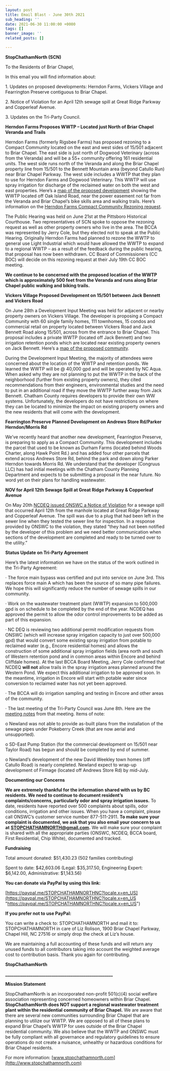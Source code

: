 ```yaml
---
layout: post
title: Email Blast - June 30th 2021
sub_heading: ''
date: 2021-06-30 11:00:00 +0000
tags: []
banner_image: ''
related_posts: []

---
```

**StopChathamNorth (SCN)**

To the Residents of Briar Chapel,

In this email you will find information about:

1\. Updates on proposed developments: Herndon Farms, Vickers Village and Fearrington Preserve contiguous to Briar Chapel.

2\. Notice of Violation for an April 12th sewage spill at Great Ridge Parkway and Copperleaf Avenue.

3\. Updates on the Tri-Party Council.

**Herndon Farms Proposes WWTP – Located just North of Briar Chapel Veranda and Trails**

Herndon Farms (formerly Rigsbee Farms) has proposed rezoning to a Compact Community located on the east and west sides of 15/501 adjacent to Briar Chapel. The east side is just north of Dogwood Veterinary (across from the Veranda) and will be a 55+ community offering 161 residential units. The west side runs north of the Veranda and along the Briar Chapel property line from 15/501 to the Bennett Mountain area (beyond Catullo Run) near Briar Chapel Parkway. The west side includes a WWTP that they plan to use for Herndon Farms and Dogwood Veterinary. This WWTP will use spray irrigation for discharge of the reclaimed water on both the west and east properties. Here’s a [map of the proposed development](https://www.chathamcountync.gov/home/showpublisheddocument/55767/637575348638970000) showing the WWTP located off Oak Island Road, near the power easement not far from the Veranda and Briar Chapel’s bike skills area and walking trails. Here’s information on the [Herndon Farms Compact Community Rezoning request](https://www.chathamcountync.gov/government/departments-programs/planning/rezonings-subdivision-cases/2021-items/herndon-farms-compact-community-rezoning).

The Public Hearing was held on June 21st at the Pittsboro Historical Courthouse. Two representatives of SCN spoke to oppose the rezoning request as well as other property owners who live in the area. The BCCA was represented by Jerry Cole, but they elected not to speak at the Public Hearing. Originally Herndon Farms had planned to rezone the WWTP to general use Light Industrial which would have allowed the WWTP to expand to a regional WWTP – as a result of the feedback during the public hearing, that proposal has now been withdrawn. CC Board of Commissioners (CC BOC) will decide on this rezoning request at their July 19th CC BOC meeting.

**We continue to be concerned with the proposed location of the WWTP which is approximately 500 feet from the Veranda and runs along Briar Chapel public walking and biking trails.**

**Vickers Village Proposed Development on 15/501 between Jack Bennett and Vickers Road**

On June 28th a Development Input Meeting was held for adjacent or nearby property owners on Vickers Village. The developer is proposing a Compact Community with 60 single family homes, 111 townhomes, 15 condos and commercial retail on property located between Vickers Road and Jack Bennett Road along 15/501, across from the entrance to Briar Chapel. This proposal includes a private WWTP (located off Jack Bennett) and two irrigation retention ponds which are located near existing property owners on Jack Bennett. Here’s a [map of the proposed community](https://www.chathamcountync.gov/home/showpublisheddocument/56009/637584035415230000).

During the Development Input Meeting, the majority of attendees were concerned about the location of the WWTP and retention ponds. We learned the WWTP will be @ 40,000 gpd and will be operated by NC Aqua. When asked why they are not planning to put the WWTP in the back of the neighborhood (further from existing property owners), they cited recommendations from their engineers, environmental studies and the need to put in an additional road if they move the WWTP further away from Jack Bennett. Chatham County requires developers to provide their own WW systems. Unfortunately, the developers do not have restrictions on where they can be located to minimize the impact on existing property owners and the new residents that will come with the development.

**Fearrington Preserve Planned Development on Andrews Store Rd/Parker Herndon/Morris Rd**

We’ve recently heard that another new development, Fearrington Preserve, is preparing to apply as a Compact Community. This development includes the parcel that used to be known as Durham Farms (located behind Woods Charter, along Hawk Point Rd.) and has added four other parcels that extend across Andrews Store Rd, behind the park and down along Parker Herndon towards Morris Rd. We understand that the developer (Congruus LLC) has had initial meetings with the Chatham County Planning Department and expects to be submitting a proposal in the near future. No word yet on their plans for handling wastewater.

**NOV for April 12th Sewage Spill at Great Ridge Parkway & Copperleaf Avenue**

On May 20th [NCDEQ issued ONSWC a Notice of Violation](https://edocs.deq.nc.gov/WaterResources/DocView.aspx?id=1879055&dbid=0&repo=WaterResources) for a sewage spill that occurred April 12th from the manhole located at Great Ridge Parkway and Copperleaf Avenue. The spill was due to a plug that had been left in the sewer line when they tested the sewer line for inspection. In a response provided by ONSWC to the violation, they stated “they had not been notified by the developer of this problem and we need better communication when sections of the development are completed and ready to be turned over to the utility.”

**Status Update on Tri-Party Agreement**

Here’s the latest information we have on the status of the work outlined in the Tri-Party Agreement:

· The force main bypass was certified and put into service on June 3rd. This replaces force main A which has been the source of so many pipe failures. We hope this will significantly reduce the number of sewage spills in our community.

· Work on the wastewater treatment plant (WWTP) expansion to 500,000 gpd is on schedule to be completed by the end of the year. NCDEQ has approved the permit to allow the odor control improvements to be added as part of this expansion.

· NC DEQ is reviewing two additional permit modification requests from ONSWC (which will increase spray irrigation capacity to just over 500,000 gpd) that would convert some existing spray irrigation from potable to reclaimed water (e.g., Encore residential homes) and allows the construction of some additional spray irrigation fields (area north and south of Western retention pond and in common areas within Encore and behind Cliffdale homes). At the last BCCA Board Meeting, Jerry Cole confirmed that NCDEQ **will not** allow trails in the spray irrigation areas planned around the Western Pond. We expect this additional irrigation to be approved soon. In the meantime, irrigation in Encore will start with potable water since conversion to reclaimed water has not yet been approved.

· The BCCA will do irrigation sampling and testing in Encore and other areas of the community.

· The last meeting of the Tri-Party Council was June 8th. Here are the [meeting notes](https://www.briarchapellife.com/ResourceCenter/Download/44435/tpc%20mtg%20report%206821%202?doc_id=2932267&print=1&view=1) from that meeting. Items of note:

o Newland was not able to provide as-built plans from the installation of the sewage pipes under Pokeberry Creek (that are now aerial and unsupported).

o SD-East Pump Station (for the commercial development on 15/501 near Taylor Road) has begun and should be completed by end of summer.

o Newland’s development of the new David Weekley town homes (off Catullo Road) is nearly completed. Newland expect to wrap-up development of Firmage (located off Andrews Store Rd) by mid-July.

**Documenting our Concerns**

**We are extremely thankful for the information shared with us by BC residents. We need to continue to document resident’s complaints/concerns, particularly odor and spray irrigation issues.** To date, residents have reported over 500 complaints about spills, odor conditions, irrigation and other issues. When you have a complaint, please call ONSWC’s customer service number 877-511-2911. **To make sure your complaint is documented, we ask that you also email your concern to us at** [**STOPCHATHAMNORTH@gmail.com**](mailto:STOPCHATHAMNORTH@gmail.com)**.** We will make sure your complaint is shared with all the appropriate parties (ONSWC, NCDEQ, BCCA board, First Residential, Chip White), documented and tracked.

**Fundraising**

Total amount donated: $51,430.23 (502 families contributing)

Spent to date: $42,603.06 (Legal: $35,317.50, Engineering Expert: $6,142.00, Administrative: $1,143.56)

**You can donate via PayPal by using this link:**

[https://paypal.me/STOPCHATHAMNORTHNC?locale.x=en_US](https://paypal.me/STOPCHATHAMNORTHNC?locale.x=en_US "https://paypal.me/STOPCHATHAMNORTHNC?locale.x=en_US")

**If you prefer not to use PayPal:**

You can write a check to: STOPCHATHAMNORTH and mail it to: STOPCHATHAMNORTH in care of Liz Rolison, 1900 Briar Chapel Parkway, Chapel Hill, NC 27516 or simply drop the check at Liz’s house.

We are maintaining a full accounting of these funds and will return any unused funds to all contributors taking into account the weighted average cost to contribution basis. Thank you again for contributing.

**StopChathamNorth**

**___________________________________________________**

**Mission Statement**

StopChathamNorth is an incorporated non-profit 501(c)(4) social welfare association representing concerned homeowners within Briar Chapel. **StopChathamNorth does NOT support a regional wastewater treatment plant within the residential community of Briar Chapel.** We are aware that there are several new communities surrounding Briar Chapel that are planning to utilize our WWTP. We are opposed to all of these plans to expand Briar Chapel’s WWTP for uses outside of the Briar Chapel residential community. We also believe that the WWTP and ONSWC must be fully compliant with all governance and regulatory guidelines to ensure operations do not create a nuisance, unhealthy or hazardous conditions for Briar Chapel residents.

For more information: [www.stopchathamnorth.com](http://www.stopchathamnorth.com)